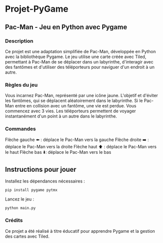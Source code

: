 # Projet-PyGame

## Pac-Man - Jeu en Python avec Pygame

### Description

Ce projet est une adaptation simplifiée de Pac-Man, développée en Python avec la bibliothèque Pygame. Le jeu utilise une carte créée avec Tiled, permettant à Pac-Man de se déplacer dans un labyrinthe, d'interagir avec des fantômes et d'utiliser des téléporteurs pour naviguer d'un endroit à un autre.

### Règles du jeu

Vous incarnez Pac-Man, représenté par une icône jaune.
L'objetif et d'éviter les fantômes, qui se déplacent aléatoirement dans le labyrinthe.
Si le Pac-Man entre en collision avec un fantôme, une vie est perdue.
Vous commencez avec 3 vies.
Les téléporteurs permettent de voyager instantanément d'un point à un autre dans le labyrinthe.

### Commandes

Flèche gauche ⬅️ : déplace le Pac-Man vers la gauche
Flèche droite ➡️ : déplace le Pac-Man vers la droite
Flèche haut ⬆️ : déplace le Pac-Man vers le haut
Flèche bas ⬇️: déplace le Pac-Man vers le bas 

## Instructions pour jouer

Installez les dépendances nécessaires :

```
pip install pygame pytmx
```

Lancez le jeu :

```
python main.py
```

### Crédits

Ce projet a été réalisé à titre éducatif pour apprendre Pygame et la gestion des cartes avec Tiled.